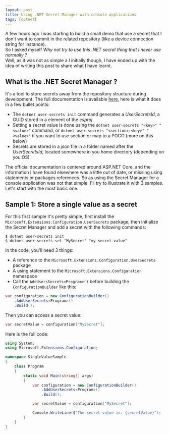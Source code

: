```yaml
---
layout: post
title: Using .NET Secret Manager with console applications
tags: [dotnet]
---
```


A few hours ago I was starting to build a small demo that use a secret that I don't want to commit in the related repository (like a device connection string for instance).  
So I asked myself *Why not try to use this .NET secret thing that I never use normally ?*  
Well, as it was not as simple a I initially though, I have ended up with the idea of writing this post to share what I have learnt.


## What is the .NET Secret Manager ?

It's a tool to store secrets away from the repository structure during development. The full documentation is available [here](https://docs.microsoft.com/en-us/aspnet/core/security/app-secrets), here is what it does in a few bullet points:
- The `dotnet user-secrets init` command generates a *UserSecretsId*, a GUID stored in a element of the *csproj*
- Setting a secret value is done using the `dotnet user-secrets "<key>" "<value>"` command, or `dotnet user-secrets "<section>:<key>" "<value>"` if you want to use section or map to a POCO (more on this below)
- Secrets are stored in a *json* file in a folder named after the *UserSecretsId*, located somewhere in you home directory (depending on you OS)

The official documentation is centered around ASP.NET Core, and the information I have found elsewhere was a little out of date, or missing using statements or packages references. So as using the Secret Manager for a console application was not that simple, I'll try to illustrate it with 3 samples. Let's start with the most basic one.


## Sample 1: Store a single value as a secret

For this first sample it's pretty simple, first install the `Microsoft.Extensions.Configuration.UserSecrets` package, then initialize the Secret Manager and add a secret with the following commands:
```console
$ dotnet user-secrets init
$ dotnet user-secrets set "MySecret" "my secret value"
```

In the code, you'll need 3 things:
- A reference to the `Microsoft.Extensions.Configuration.UserSecrets` package
- A using statement to the `Microsoft.Extensions.Configuration` namespace
- Call the `AddUsersSecrets<Program>()` before building the `ConfigurationBuilder` like this:
```csharp
var configuration = new ConfigurationBuilder()
    .AddUserSecrets<Program>()
    .Build();
```

Then you can access a secret value:
```csharp
var secretValue = configuration["MySecret"];
```

Here is the full code:
```csharp
using System;
using Microsoft.Extensions.Configuration;

namespace SingleValueSample
{
    class Program
    {
        static void Main(string[] args)
        {
            var configuration = new ConfigurationBuilder()
                .AddUserSecrets<Program>()
                .Build();

            var secretValue = configuration["MySecret"];

            Console.WriteLine($"The secret value is: {secretValue}");
        }
    }
}
```
